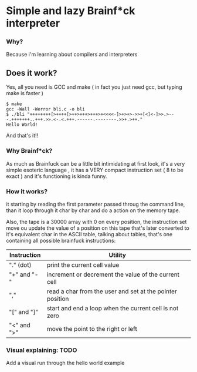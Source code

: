 # Simple and lazy Brainf*ck interpreter


### Why?

Because i'm learning about compilers and interpreters


## Does it work?

Yes, all you need is GCC and make ( in fact you just need gcc, but typing make is faster )

```shell
$ make
gcc -Wall -Werror bli.c -o bli
$ ./bli "++++++++[>++++[>++>+++>+++>+<<<<-]>+>+>->>+[<]<-]>>.>---.+++++++..+++.>>.<-.<.+++.------.--------.>>+.>++."
Hello World!
```

And that's it!!

### Why Brainf*ck?

As much as Brainfuck can be a little bit intimidating at first look, it's a very simple esoteric language , it has a VERY compact instruction set ( 8 to be exact ) and it's functioning is kinda funny.


### How it works?

it starting by reading the first parameter passed throug the command line, than it loop through it char by char and do a action on the memory tape.

Also, the tape is a 30000 array with 0 on every position, the instruction set move ou update the value of a position on this tape that's later converted to it's equivalent char in the ASCII table, talking about tables, that's one containing all possible brainfuck instructions:

| Instruction | Utility |
|------|-------|
| "." (dot) | print the current cell value    |
| "+" and "-" | increment or decrement the value of the current cell |
| "," | read a char from the user and set at the pointer position |
| "[" and "]" | start and end a loop when the current cell is not zero |
| "<" and ">" | move the point to the right or left |

### Visual explaining: TODO

Add a visual run through the hello world example
